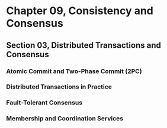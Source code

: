 # Chapter 09, Consistency and Consensus
## Section 03, Distributed Transactions and Consensus

### Atomic Commit and Two-Phase Commit (2PC)

### Distributed Transactions in Practice

### Fault-Tolerant Consensus

### Membership and Coordination Services